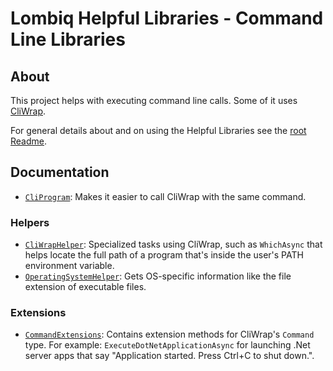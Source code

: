 # Lombiq Helpful Libraries - Command Line Libraries



## About

This project helps with executing command line calls. Some of it uses [CliWrap](https://github.com/Tyrrrz/CliWrap).

For general details about and on using the Helpful Libraries see the [root Readme](../Readme.md).


## Documentation

- [`CliProgram`](CliProgram.cs): Makes it easier to call CliWrap with the same command.

### Helpers

- [`CliWrapHelper`](Helpers/CliWrapHelper.cs): Specialized tasks using CliWrap, such as `WhichAsync` that helps locate the full path of a program that's inside the user's PATH environment variable. 
- [`OperatingSystemHelper`](Helpers/OperatingSystemHelper.cs): Gets OS-specific information like the file extension of executable files.

### Extensions

- [`CommandExtensions`](Extensions/CommandExtensions.cs): Contains extension methods for CliWrap's `Command` type. For example: `ExecuteDotNetApplicationAsync` for launching .Net server apps that say "Application started. Press Ctrl+C to shut down.".
